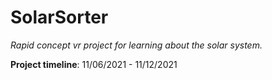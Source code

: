 # SolarSorter
<i>Rapid concept vr project for learning about the solar system.</i>

<b>Project timeline</b>: 11/06/2021 - 11/12/2021
